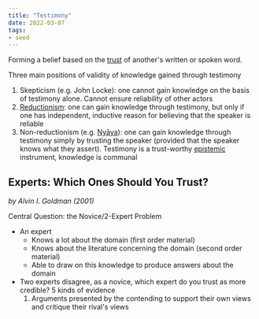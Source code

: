 ```yaml
---
title: "Testimony"
date: 2022-03-07
tags:
- seed
---
```


Forming a belief based on the [trust](thoughts/trust.md) of another's written or spoken word.

Three main positions of validity of knowledge gained through testimony
1. Skepticism (e.g. John Locke): one cannot gain knowledge on the basis of testimony alone. Cannot ensure reliability of other actors
2. [Reductionism](thoughts/Reductionism.md): one can gain knowledge through testimony, but only if one has independent, inductive reason for believing that the speaker is reliable
3. Non-reductionism (e.g. [Nyāya](thoughts/Nyāya.md)): one can gain knowledge through testimony simply by trusting the speaker (provided that the speaker knows what they assert). Testimony is a trust-worthy [epistemic](thoughts/epistemology.md) instrument, knowledge is communal

## Experts: Which Ones Should You Trust?
*by Alvin I. Goldman (2001)*

Central Question: the Novice/2-Expert Problem
- An expert
	- Knows a lot about the domain (first order material)
	- Knows about the literature concerning the domain (second order material)
	- Able to draw on this knowledge to produce answers about the domain
- Two experts disagree, as a novice, which expert do you trust as more credible? 5 kinds of evidence
	1. Arguments presented by the contending to support their own views and critique their rival's views